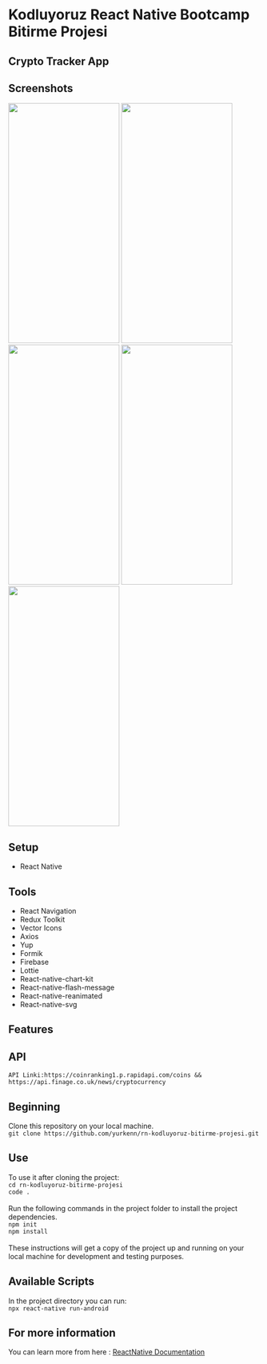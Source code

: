 # Kodluyoruz React Native Bootcamp Bitirme Projesi

## Crypto Tracker App

## Screenshots

<div>
<img src="https://user-images.githubusercontent.com/69719126/206919561-28c8ec4b-5efd-4b36-8999-b386589e2242.png" width="222" height="480" />
<img src="https://user-images.githubusercontent.com/69719126/206919590-cd9f451a-8a72-4cc7-b585-f6c449e4c3cf.png" width="222" height="480" />
<img src="https://user-images.githubusercontent.com/69719126/206919598-dd04f47b-11cf-44e4-8184-168c704022d7.png" width="222" height="480" />
<img src="https://user-images.githubusercontent.com/69719126/206919619-60a20802-683e-4c75-ae05-e5d957ace2a5.png" width="222" height="480" />
<img src="https://user-images.githubusercontent.com/69719126/206919630-9ff1dbc0-62b5-4880-811c-44807b1a704c.png" width="222" height="480" />
</div>

## Setup


- React Native

## Tools
- React Navigation
- Redux Toolkit
- Vector Icons
- Axios
- Yup
- Formik
- Firebase
- Lottie
- React-native-chart-kit
- React-native-flash-message
- React-native-reanimated
- React-native-svg

## Features

## API

`API Linki:https://coinranking1.p.rapidapi.com/coins &&  https://api.finage.co.uk/news/cryptocurrency`

## Beginning

Clone this repository on your local machine.
<br>
`git clone https://github.com/yurkenn/rn-kodluyoruz-bitirme-projesi.git `

## Use

To use it after cloning the project:
<br>
`cd rn-kodluyoruz-bitirme-projesi `
<br>
`code .`
<br>
<br>
Run the following commands in the project folder to install the project dependencies.
<br>
`npm init`
<br>
`npm install`
<br>
<br>
These instructions will get a copy of the project up and running on your local machine for development and testing purposes.

## Available Scripts

In the project directory you can run:
<br>
`npx react-native run-android`

## For more information

You can learn more from here : <a href="https://reactnative.dev/">ReactNative Documentation</a>
